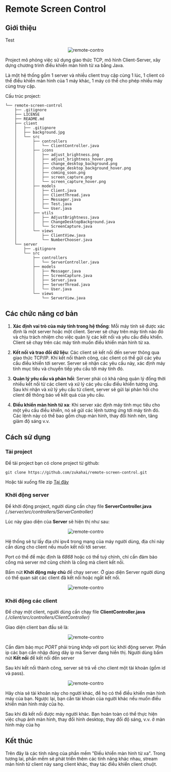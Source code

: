 # Remote Screen Control

## Giới thiệu

Test

<p align="center"> <img src="./server/images/remote-control-1.png" alt="remote-contro" /> </p>

Project mô phỏng việc sử dụng giao thức TCP, mô hình Client-Server, xây dựng chương trình điều khiển màn hình từ xa bằng Java.

Là một hệ thống gồm 1 server và nhiều client truy cập cùng 1 lúc, 1 client có thể điều khiển màn hình của 1 máy khác, 1 máy có thể cho phép nhiều máy cùng truy cập.

Cấu trúc project: 

```text
└── remote-screen-control
    ├── .gitignore
    ├── LICENSE
    ├── README.md
    ├── client
    │   ├── .gitignore
    │   ├── background.jpg
    │   └── src
    │       ├── controllers
    │       │   └── ClientController.java
    │       ├── icons
    │       │   ├── adjust_brightness.png
    │       │   ├── adjust_brightness_hover.png
    │       │   ├── change_desktop_background.png
    │       │   ├── change_desktop_background_hover.png
    │       │   ├── coming_soon.png
    │       │   ├── screen_capture.png
    │       │   └── screen_capture_hover.png
    │       ├── models
    │       │   ├── Client.java
    │       │   ├── ClientThread.java
    │       │   ├── Messager.java
    │       │   ├── Test.java
    │       │   └── User.java
    │       ├── utils
    │       │   ├── AdjustBrightness.java
    │       │   ├── ChangeDesktopBackground.java
    │       │   └── ScreenCapture.java
    │       └── views
    │           ├── ClientView.java
    │           └── NumberChooser.java
    └── server
        ├── .gitignore
        └── src
            ├── controllers
            │   └── ServerController.java
            ├── models
            │   ├── Messager.java
            │   ├── ScreenCapture.java
            │   ├── Server.java
            │   ├── ServerThread.java
            │   └── User.java
            └── views
                └── ServerView.java

```

## Các chức năng cơ bản

1. **Xác định vai trò của máy tính trong hệ thống**: Mỗi máy tính sẽ được xác định là một server hoặc một client. Server sẽ chạy trên máy tính nào đó và chịu trách nhiệm cho việc quản lý các kết nối và yêu cầu điều khiển. Client sẽ chạy trên các máy tính muốn điều khiển màn hình từ xa.

2. **Kết nối và trao đổi dữ liệu**: Các client sẽ kết nối đến server thông qua giao thức TCP/IP. Khi kết nối thành công, các client có thể gửi các yêu cầu điều khiển tới server. Server sẽ nhận các yêu cầu này, xác định máy tính mục tiêu và chuyển tiếp yêu cầu tới máy tính đó.

3. **Quản lý yêu cầu và phản hồi**: Server phải có khả năng quản lý đồng thời nhiều kết nối từ các client và xử lý các yêu cầu điều khiển tương ứng. Sau khi nhận và xử lý yêu cầu từ client, server sẽ gửi lại phản hồi cho client để thông báo về kết quả của yêu cầu.

4. **Điều khiển màn hình từ xa**: Khi server xác định máy tính mục tiêu cho một yêu cầu điều khiển, nó sẽ gửi các lệnh tương ứng tới máy tính đó. Các lệnh này có thể bao gồm chụp màn hình, thay đổi hình nên, tăng giảm độ sáng v.v.

## Cách sử dụng

### Tải project

Để tải project bạn có clone project từ github:

```
git clone https://github.com/zukahai/remote-screen-control.git
```
Hoặc tải xuống file zip [Tại đây]()

### Khởi động server

Để khởi động project, người dùng cần chạy file **ServerController.java** *(./server/src/controllers/ServerController)*

Lúc này giao diện của **Server** sẽ hiện thị như sau:

<p align="center"> <img src="./server/images/remote-control-2.png" alt="remote-contro" /> </p>

Hệ thống sẽ tự lấy địa chỉ ipv4 trong mạng của máy người dùng, địa chỉ này cần dùng cho client nếu muốn kết nối tới server.

Port có thể để mặc định là *6868* hoặc có thể tuỳ chỉnh, chỉ cần đảm bảo cổng mà server mở cũng chính là cổng mà client kết nối.

Bấm nút **Khởi động máy chủ** để chạy server.
Ở giao diện Server người dùng có thể quan sát các client đã kết nối hoặc ngắt kết nối.

<p align="center"> <img src="./server/images/remote-control-2-2.png" alt="remote-contro" /> </p>

### Khởi động các client
Để chạy một client, người dùng cần chạy file **ClientController.java** *(./client/src/controllers/ClientController)*

Giao diện client ban đầu sẽ là:

<p align="center"> <img src="./server/images/remote-control-3.png" alt="remote-contro" /> </p>

Cần đảm bảo mục *PORT* phải trùng khớp với port lúc khởi động server. Phần ip các bạn cần nhập đúng dãy ip mà Server đang hiển thị. Người dùng bấm nút **Kết nối** để kết nối đến server

Sau khi kết nối thành công, server sẽ trả về cho client một tài khoản (gồm id và pass). 

<p align="center"> <img src="./server/images/remote-control-3-2.png" alt="remote-contro" /> </p>

Hãy chia sẻ tài khoản này cho người khác, để họ có thể điều khiển màn hình máy của bạn. Ngược lại, bạn cần tài khoản của người khác nếu muốn điều khiển màn hình máy của họ.

Sau khi đã kết nối được máy người khác. Bạn hoàn toàn có thể thực hiện việc chụp ảnh màn hình, thay đổi hình desktop, thay đổi độ sáng, v.v. ở màn hình máy của họ

## Kết thúc
Trên đây là các tính năng của phần mềm "Điều khiển màn hình từ xa". Trong tương lai, phần mềm sẽ phát triển thêm các tính năng khác nhau, stream màn hình từ client này sang client khác, thay tác điều khiển client chuột.
